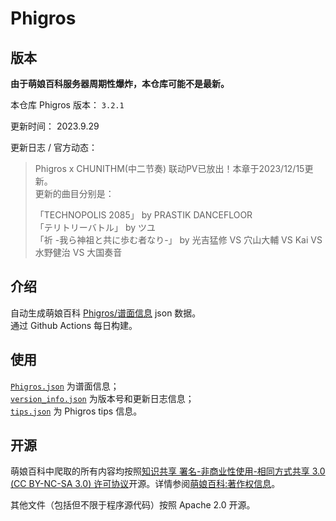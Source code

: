 # Phigros

## 版本

**由于萌娘百科服务器周期性爆炸，本仓库可能不是最新。**

本仓库 Phigros 版本： <!-- begin Phigros version --> `3.2.1` <!-- end Phigros version -->

更新时间： <!-- begin Phigros time --> 2023.9.29 <!-- end Phigros time -->

更新日志 / 官方动态：
<!-- begin Phigros log -->
> Phigros x CHUNITHM(中二节奏) 联动PV已放出！本章于2023/12/15更新。  
> 更新的曲目分别是：  
>   
> 「TECHNOPOLIS 2085」 by PRASTIK DANCEFLOOR  
> 「テリトリーバトル」 by ツユ  
> 「祈 -我ら神祖と共に歩む者なり-」 by 光吉猛修 VS 穴山大輔 VS Kai VS 水野健治 VS 大国奏音  
<!-- end Phigros log -->

## 介绍

自动生成萌娘百科 [Phigros/谱面信息](https://mzh.moegirl.org.cn/Phigros/谱面信息) json 数据。  
通过 Github Actions 每日构建。

## 使用

[`Phigros.json`](https://ssmzhn.github.io/Phigros/Phigros.json) 为谱面信息；  
[`version_info.json`](https://ssmzhn.github.io/Phigros/version_info.json) 为版本号和更新日志信息；  
[`tips.json`](https://ssmzhn.github.io/Phigros/tips.json) 为 Phigros tips 信息。

## 开源
萌娘百科中爬取的所有内容均按照[知识共享 署名-非商业性使用-相同方式共享 3.0 (CC BY-NC-SA 3.0) 许可协议](https://creativecommons.org/licenses/by-nc-sa/3.0/cn/)开源。详情参阅[萌娘百科:著作权信息](https://mzh.moegirl.org.cn/%E8%90%8C%E5%A8%98%E7%99%BE%E7%A7%91:%E8%91%97%E4%BD%9C%E6%9D%83%E4%BF%A1%E6%81%AF)。

其他文件（包括但不限于程序源代码）按照 Apache 2.0 开源。

